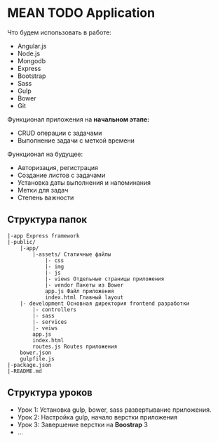 # MEAN TODO Application

Что будем использовать в работе:
* Angular.js
* Node.js
* Mongodb
* Express
* Bootstrap
* Sass
* Gulp
* Bower
* Git

Функционал приложения на **начальном этапе:**
* CRUD операции с задачами
* Выполнение задачи с меткой времени

Функционал на будущее:
* Авторизация, регистрация
* Создание листов с задачами
* Установка даты выполнения и напоминания
* Метки для задач
* Степень важности

## Структура папок

```
|-app Express framework
|-public/
    |-app/
        |-assets/ Статичные файлы
            |- css
            |- img
            |- js
            |- views Отдельные страницы приложения
            |- vendor Пакеты из Bower
            app.js Файл приложения
            index.html Главный layout
    |- development Основная директория frontend разработки
        |- controllers
        |- sass
        |- services
        |- veiws
        app.js
        index.html
        routes.js Routes приложения
    bower.json
    gulpfile.js
|-package.json
|-README.md
```

## Структура уроков
* Урок 1: Установка gulp, bower, sass развертывание приложения.
* Урок 2: Настройка gulp, начало верстки приложения
* Урок 3: Завершение верстки на **Boostrap** 3
* ...